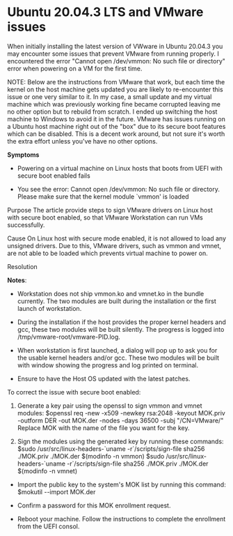 # Ubuntu 20.04.3 LTS and VMware issues

When initially installing the latest version of VWware in Ubuntu 20.04.3 you may encounter some issues that prevent VMware from running properly. I encountered the error "Cannot open /dev/vmmon: No such file or directory" error when powering on a VM for the first time.

NOTE: Below are the instructions from VMware that work, but each time the kernel on the host machine gets updated you are likely to re-encounter this issue or one very similar to it. In my case, a small update and my virtual machine which was previously working fine became corrupted leaving me no other option but to rebuild from scratch. I ended up switching the host machine to Windows to avoid it in the future. VMware has issues running on a Ubuntu host machine right out of the "box" due to its secure boot features which can be disabled. This is a decent work around, but not sure it's worth the extra effort unless you've have no other options.

**Symptoms**  

-   Powering on a virtual machine on Linux hosts that boots from UEFI with secure boot enabled fails
    
-   You see the error: Cannot open /dev/vmmon: No such file or directory. Please make sure that the kernel module \`vmmon' is loaded
    

Purpose The article provide steps to sign VMware drivers on Linux host with secure boot enabled, so that VMware Workstation can run VMs successfully.

Cause On Linux host with secure mode enabled, it is not allowed to load any unsigned drivers. Due to this, VMware drivers, such as vmmon and vmnet, are not able to be loaded which prevents virtual machine to power on.

Resolution 

**Notes**:

-   Workstation does not ship vmmon.ko and vmnet.ko in the bundle currently. The two modules are built during the installation or the first launch of workstation.
    
-   During the installation if the host provides the proper kernel headers and gcc, these two modules will be built silently. The progress is logged into /tmp/vmware-root/vmware-PID.log.
    
-   When workstation is first launched, a dialog will pop up to ask you for the usable kernel headers and/or gcc. These two modules will be built with window showing the progress and log printed on terminal.
    
-   Ensure to have the Host OS updated with the latest patches.
    

To correct the issue with secure boot enabled:  

1.  Generate a key pair using the openssl to sign vmmon and vmnet modules: $openssl req -new -x509 -newkey rsa:2048 -keyout MOK.priv -outform DER -out MOK.der -nodes -days 36500 -subj "/CN=VMware/" Replace MOK with the name of the file you want for the key.
    
2.  Sign the modules using the generated key by running these commands: $sudo /usr/src/linux-headers-\`uname -r\`/scripts/sign-file sha256 ./MOK.priv ./MOK.der $(modinfo -n vmmon) $sudo /usr/src/linux-headers-\`uname -r\`/scripts/sign-file sha256 ./MOK.priv ./MOK.der $(modinfo -n vmnet)
    

-   Import the public key to the system's MOK list by running this command: $mokutil --import MOK.der
    
-   Confirm a password for this MOK enrollment request.
    
-   Reboot your machine. Follow the instructions to complete the enrollment from the UEFI consol.